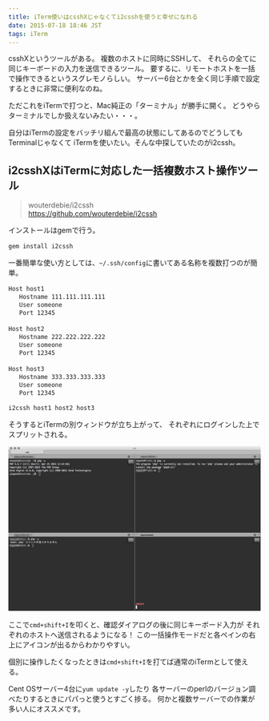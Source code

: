 ```yaml
---
title: iTerm使いはcsshXじゃなくてi2csshを使うと幸せになれる
date: 2015-07-18 18:46 JST
tags: iTerm
---
```


csshXというツールがある。
複数のホストに同時にSSHして、
それらの全てに同じキーボードの入力を送信できるツール。
要するに、リモートホストを一括で操作できるというスグレモノらしい。
サーバー6台とかを全く同じ手順で設定するときに非常に便利なのね。

ただこれをiTermで打つと、Mac純正の「ターミナル」が勝手に開く。
どうやらターミナルでしか扱えないみたい・・・。

自分はiTermの設定をバッチリ組んで最高の状態にしてあるのでどうしてもTerminalじゃなくて
iTermを使いたい。そんな中探していたのがi2cssh。

## i2csshXはiTermに対応した一括複数ホスト操作ツール

> wouterdebie/i2cssh  
> https://github.com/wouterdebie/i2cssh

インストールはgemで行う。

```bash
gem install i2cssh
```

一番簡単な使い方としては、`~/.ssh/config`に書いてある名称を複数打つのが簡単。

```:ssh-config
Host host1
   Hostname 111.111.111.111
   User someone
   Port 12345

Host host2
   Hostname 222.222.222.222
   User someone
   Port 12345

Host host3
   Hostname 333.333.333.333
   User someone
   Port 12345
```

```bash
i2cssh host1 host2 host3
```

そうするとiTermの別ウィンドウが立ち上がって、
それぞれにログインした上でスプリットされる。

![i2cssh](i2cssh.jpg)

ここで`cmd+shift+I`を叩くと、確認ダイアログの後に同じキーボード入力が
それぞれのホストへ送信されるようになる！
この一括操作モードだと各ペインの右上にアイコンが出るからわかりやすい。

個別に操作したくなったときは`cmd+shift+I`を打てば通常のiTermとして使える。

Cent OSサーバー4台に`yum update -y`したり
各サーバーのperlのバージョン調べたりするときにパパっと使うとすごく捗る。
何かと複数サーバーでの作業が多い人にオススメです。
